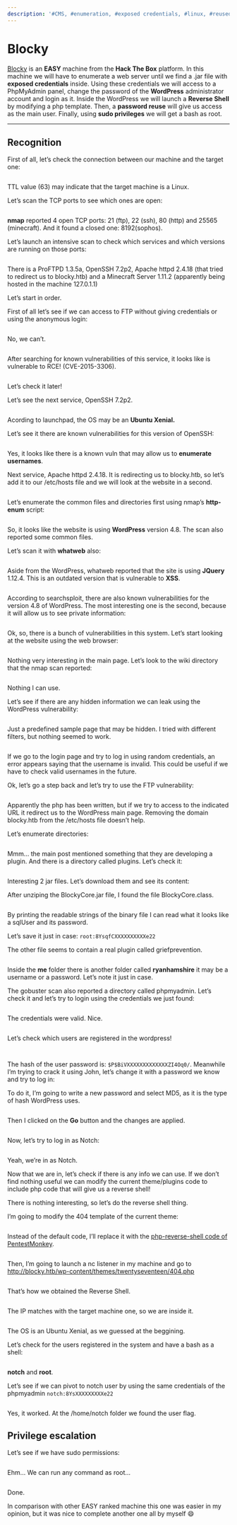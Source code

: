 ```yaml
---
description: '#CMS, #enumeration, #exposed credentials, #linux, #reused credentials, #sudo'
---
```


# Blocky

[Blocky](https://app.hackthebox.com/machines/Blocky) is an **EASY** machine from the **Hack The Box** platform. In this machine we will have to enumerate a web server until we find a .jar file with **exposed credentials** inside. Using these credentials we will access to a PhpMyAdmin panel, change the password of the **WordPress** administrator account and login as it. Inside the WordPress we will launch a **Reverse Shell** by modifying a php template. Then, a **password reuse** will give us access as the main user. Finally, using **sudo privileges** we will get a bash as root.

***

## Recognition

First of all, let’s check the connection between our machine and the target one:

<figure><img src="../../.gitbook/assets/blocky0.png" alt=""><figcaption></figcaption></figure>

TTL value (63) may indicate that the target machine is a Linux.

Let’s scan the TCP ports to see which ones are open:

<figure><img src="../../.gitbook/assets/blocky1.png" alt=""><figcaption></figcaption></figure>

**nmap** reported 4 open TCP ports: 21 (ftp), 22 (ssh), 80 (http) and 25565 (minecraft). And it found a closed one: 8192(sophos).

Let’s launch an intensive scan to check which services and which versions are running on those ports:

<figure><img src="../../.gitbook/assets/blocky2.png" alt=""><figcaption></figcaption></figure>

There is a ProFTPD 1.3.5a, OpenSSH 7.2p2, Apache httpd 2.4.18 (that tried to redirect us to blocky.htb) and a Minecraft Server 1.11.2 (apparently being hosted in the machine 127.0.1.1)

Let’s start in order.

First of all let’s see if we can access to FTP without giving credentials or using the anonymous login:

<figure><img src="../../.gitbook/assets/blocky3.png" alt=""><figcaption></figcaption></figure>

No, we can’t.

<figure><img src="../../.gitbook/assets/blocky4.png" alt=""><figcaption></figcaption></figure>

After searching for known vulnerabilities of this service, it looks like is vulnerable to RCE! (CVE-2015-3306).

<figure><img src="../../.gitbook/assets/blocky5.png" alt=""><figcaption></figcaption></figure>

Let’s check it later!

Let’s see the next service, OpenSSH 7.2p2.

<figure><img src="../../.gitbook/assets/blocky6.png" alt=""><figcaption></figcaption></figure>

Acording to launchpad, the OS may be an **Ubuntu Xenial.**

Let’s see it there are known vulnerabilities for this version of OpenSSH:

<figure><img src="../../.gitbook/assets/blocky7.png" alt=""><figcaption></figcaption></figure>

Yes, it looks like there is a known vuln that may allow us to **enumerate usernames**.

Next service, Apache httpd 2.4.18. It is redirecting us to blocky.htb, so let’s add it to our /etc/hosts file and we will look at the website in a second.

<figure><img src="../../.gitbook/assets/blocky8.png" alt=""><figcaption></figcaption></figure>

Let’s enumerate the common files and directories first using nmap’s **http-enum** script:

<figure><img src="../../.gitbook/assets/blocky9.png" alt=""><figcaption></figcaption></figure>

So, it looks like the website is using **WordPress** version 4.8. The scan also reported some common files.

Let’s scan it with **whatweb** also:

<figure><img src="../../.gitbook/assets/blocky10.png" alt=""><figcaption></figcaption></figure>

Aside from the WordPress, whatweb reported that the site is using **JQuery** 1.12.4. This is an outdated version that is vulnerable to **XSS**.

<figure><img src="../../.gitbook/assets/blocky11.png" alt=""><figcaption></figcaption></figure>

According to searchsploit, there are also known vulnerabilities for the version 4.8 of WordPress. The most interesting one is the second, because it will allow us to see private information:

<figure><img src="../../.gitbook/assets/blocky12.png" alt=""><figcaption></figcaption></figure>

Ok, so, there is a bunch of vulnerabilities in this system. Let’s start looking at the website using the web browser:

<figure><img src="../../.gitbook/assets/blocky13.png" alt=""><figcaption></figcaption></figure>

Nothing very interesting in the main page. Let’s look to the wiki directory that the nmap scan reported:

<figure><img src="../../.gitbook/assets/blocky14.png" alt=""><figcaption></figcaption></figure>

Nothing I can use.

Let’s see if there are any hidden information we can leak using the WordPress vulnerability:

<figure><img src="../../.gitbook/assets/blocky15.png" alt=""><figcaption></figcaption></figure>

Just a predefined sample page that may be hidden. I tried with different filters, but nothing seemed to work.

<figure><img src="../../.gitbook/assets/blocky16.png" alt=""><figcaption></figcaption></figure>

If we go to the login page and try to log in using random credentials, an error appears saying that the username is invalid. This could be useful if we have to check valid usernames in the future.

Ok, let’s go a step back and let’s try to use the FTP vulnerability:

<figure><img src="../../.gitbook/assets/blocky17.png" alt=""><figcaption></figcaption></figure>

Apparently the php has been written, but if we try to access to the indicated URL it redirect us to the WordPress main page. Removing the domain blocky.htb from the /etc/hosts file doesn’t help.

Let’s enumerate directories:

<figure><img src="../../.gitbook/assets/blocky18.png" alt=""><figcaption></figcaption></figure>

Mmm… the main post mentioned something that they are developing a plugin. And there is a directory called plugins. Let’s check it:

<figure><img src="../../.gitbook/assets/blocky19.png" alt=""><figcaption></figcaption></figure>

Interesting 2 jar files. Let’s download them and see its content:

After unziping the BlockyCore.jar file, I found the file BlockyCore.class.

<figure><img src="../../.gitbook/assets/blocky20.png" alt=""><figcaption></figcaption></figure>

By printing the readable strings of the binary file I can read what it looks like a sqlUser and its password.

Let’s save it just in case: `root:8YsqfCXXXXXXXXXXe22`

The other file seems to contain a real plugin called griefprevention.

<figure><img src="../../.gitbook/assets/blocky21.png" alt=""><figcaption></figcaption></figure>

Inside the **me** folder there is another folder called **ryanhamshire** it may be a username or a password. Let’s note it just in case.

The gobuster scan also reported a directory called phpmyadmin. Let’s check it and let’s try to login using the credentials we just found:

<figure><img src="../../.gitbook/assets/blocky22.png" alt=""><figcaption></figcaption></figure>

The credentials were valid. Nice.

<figure><img src="../../.gitbook/assets/blocky23.png" alt=""><figcaption></figcaption></figure>

Let’s check which users are registered in the wordpress!

<figure><img src="../../.gitbook/assets/blocky24.png" alt=""><figcaption></figcaption></figure>

<figure><img src="../../.gitbook/assets/blocky25.png" alt=""><figcaption></figcaption></figure>

The hash of the user password is: `$P$BiVXXXXXXXXXXXXXZI4Oq0/`. Meanwhile I’m trying to crack it using John, let’s change it with a password we know and try to log in:

To do it, I’m going to write a new password and select MD5, as it is the type of hash WordPress uses.

<figure><img src="../../.gitbook/assets/blocky26.png" alt=""><figcaption></figcaption></figure>

Then I clicked on the **Go** button and the changes are applied.

<figure><img src="../../.gitbook/assets/blocky27.png" alt=""><figcaption></figcaption></figure>

Now, let’s try to log in as Notch:

<figure><img src="../../.gitbook/assets/blocky28.png" alt=""><figcaption></figcaption></figure>

Yeah, we’re in as Notch.

Now that we are in, let’s check if there is any info we can use. If we don’t find nothing useful we can modify the current theme/plugins code to include php code that will give us a reverse shell!

There is nothing interesting, so let’s do the reverse shell thing.

I’m going to modify the 404 template of the current theme:

<figure><img src="../../.gitbook/assets/blocky29.png" alt=""><figcaption></figcaption></figure>

Instead of the default code, I’ll replace it with the [php-reverse-shell code of PentestMonkey](https://pentestmonkey.net/tools/web-shells/php-reverse-shell).

<figure><img src="../../.gitbook/assets/blocky30.png" alt=""><figcaption></figcaption></figure>

Then, I’m going to launch a nc listener in my machine and go to http://blocky.htb/wp-content/themes/twentyseventeen/404.php

<figure><img src="../../.gitbook/assets/blocky31.png" alt=""><figcaption></figcaption></figure>

That’s how we obtained the Reverse Shell.

<figure><img src="../../.gitbook/assets/blocky32.png" alt=""><figcaption></figcaption></figure>

The IP matches with the target machine one, so we are inside it.

<figure><img src="../../.gitbook/assets/blocky33.png" alt=""><figcaption></figcaption></figure>

The OS is an Ubuntu Xenial, as we guessed at the beggining.

Let’s check for the users registered in the system and have a bash as a shell:

<figure><img src="../../.gitbook/assets/blocky34.png" alt=""><figcaption></figcaption></figure>

**notch** and **root**.

Let’s see if we can pivot to notch user by using the same credentials of the phpmyadmin `notch:8YsXXXXXXXXXe22`

<figure><img src="../../.gitbook/assets/blocky35.png" alt=""><figcaption></figcaption></figure>

Yes, it worked. At the /home/notch folder we found the user flag.

## Privilege escalation

Let’s see if we have sudo permissions:

<figure><img src="../../.gitbook/assets/blocky36.png" alt=""><figcaption></figcaption></figure>

Ehm… We can run any command as root…

<figure><img src="../../.gitbook/assets/blocky37.png" alt=""><figcaption></figcaption></figure>

Done.

In comparison with other EASY ranked machine this one was easier in my opinion, but it was nice to complete another one all by myself :smile:
